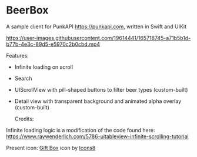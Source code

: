 #  BeerBox

A sample client for PunkAPI https://punkapi.com, written in Swift and UIKit

  

https://user-images.githubusercontent.com/19614441/165718745-a71b5b1d-b77b-4e3c-89d5-e5970c2b0cbd.mp4



Features:
- Infinite loading on scroll
- Search
- UIScrollView with pill-shaped buttons to filter beer types (custom-built)
- Detail view with transparent background and animated alpha overlay (custom-built) 
  

  Credits:

Infinite loading logic is a modification of the code found here: https://www.raywenderlich.com/5786-uitableview-infinite-scrolling-tutorial

Present icon: <a target="_blank" href="https://icons8.com/icon/jGJ3dTsFA7IV/gift-box">Gift Box</a> icon by <a target="_blank" href="https://icons8.com">Icons8</a>

